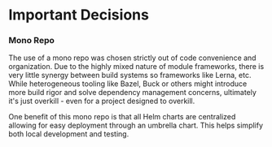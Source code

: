 # Important Decisions
### Mono Repo
The use of a mono repo was chosen strictly out of code convenience and organization.
Due to the highly mixed nature of module frameworks, there is very little synergy between build systems so frameworks like Lerna, etc.
While heterogeneous tooling like Bazel, Buck or others might introduce more build rigor and solve dependency management concerns, ultimately it's just overkill - even for a project designed to overkill.

One benefit of this mono repo is that all Helm charts are centralized allowing for easy deployment through an umbrella chart.
This helps simplify both local development and testing. 


